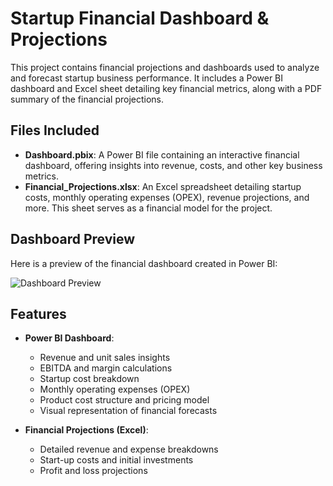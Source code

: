 # Startup Financial Dashboard & Projections

This project contains financial projections and dashboards used to analyze and forecast startup business performance. It includes a Power BI dashboard and Excel sheet detailing key financial metrics, along with a PDF summary of the financial projections.

## Files Included

- **Dashboard.pbix**: A Power BI file containing an interactive financial dashboard, offering insights into revenue, costs, and other key business metrics.
- **Financial_Projections.xlsx**: An Excel spreadsheet detailing startup costs, monthly operating expenses (OPEX), revenue projections, and more. This sheet serves as a financial model for the project.

## Dashboard Preview

Here is a preview of the financial dashboard created in Power BI:

![Dashboard Preview](dashboard-preview.png)  

## Features

- **Power BI Dashboard**:
  - Revenue and unit sales insights
  - EBITDA and margin calculations
  - Startup cost breakdown
  - Monthly operating expenses (OPEX)
  - Product cost structure and pricing model
  - Visual representation of financial forecasts
  
- **Financial Projections (Excel)**:
  - Detailed revenue and expense breakdowns
  - Start-up costs and initial investments
  - Profit and loss projections
  
